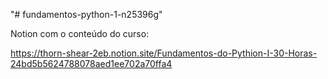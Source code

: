 "# fundamentos-python-1-n25396g" 

Notion com o conteúdo do curso:

https://thorn-shear-2eb.notion.site/Fundamentos-do-Pythion-I-30-Horas-24bd5b5624788078aed1ee702a70ffa4
